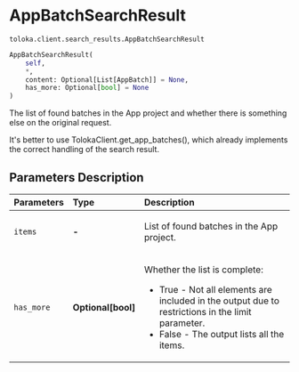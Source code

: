 # AppBatchSearchResult
`toloka.client.search_results.AppBatchSearchResult`

```python
AppBatchSearchResult(
    self,
    *,
    content: Optional[List[AppBatch]] = None,
    has_more: Optional[bool] = None
)
```

The list of found batches in the App project and whether there is something else on the original request.


It's better to use TolokaClient.get_app_batches(),
which already implements the correct handling of the search result.

## Parameters Description

| Parameters | Type | Description |
| :----------| :----| :-----------|
`items`|**-**|<p>List of found batches in the App project.</p>
`has_more`|**Optional\[bool\]**|<p>Whether the list is complete:<ul><li>True - Not all elements are included in the output due to restrictions in the limit parameter.</li><li>False - The output lists all the items.</li></ul></p>
